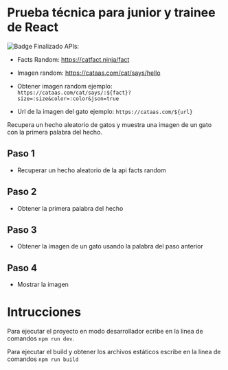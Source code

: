 # Prueba técnica para junior y trainee de React
![Badge Finalizado](https://img.shields.io/badge/status-Completado-green?style=plastic)
APIs:
- Facts Random: https://catfact.ninja/fact
- Imagen random: https://cataas.com/cat/says/hello
- Obtener imagen random ejemplo: `https://cataas.com/cat/says/:${fact}?size=:size&color=:color&json=true`

- Url de la imagen del gato ejemplo: `https://cataas.com/${url}`

Recupera un hecho aleatorio de gatos y muestra una imagen de un gato con la primera palabra del hecho.

## Paso 1
- Recuperar un hecho aleatorio de la api facts random
## Paso 2
- Obtener la primera palabra del hecho
## Paso 3
- Obtener la imagen de un gato usando la palabra del paso anterior
## Paso 4
- Mostrar la imagen

# Intrucciones 
Para ejecutar el proyecto en modo desarrollador ecribe en la linea de comandos `npm run dev`.

Para ejecutar el build y obtener los archivos estáticos escribe en la linea de comandos `npm run build`

